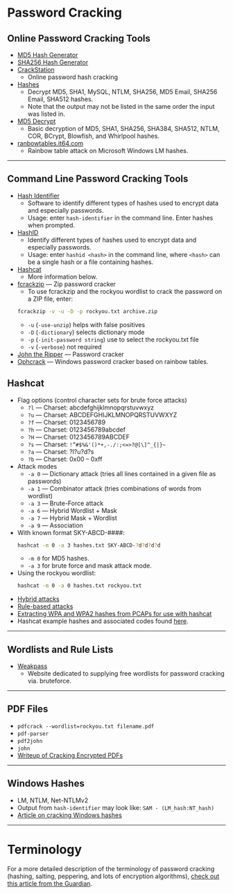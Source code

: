 # Password Cracking

## Online Password Cracking Tools
- [MD5 Hash Generator](https://www.md5hashgenerator.com/)
- [SHA256 Hash Generator](https://emn178.github.io/online-tools/sha256.html)
- [CrackStation](https://crackstation.net/) 
  - Online password hash cracking
- [Hashes](https://hashes.com/en/decrypt/hash) 
  - Decrypt MD5, SHA1, MySQL, NTLM, SHA256, MD5 Email, SHA256 Email, SHA512 hashes.
  - Note that the output may not be listed in the same order the input was listed in.
- [MD5 Decrypt](https://md5decrypt.net/en/)
  - Basic decryption of MD5, SHA1, SHA256, SHA384, SHA512, NTLM, COR, BCrypt, Blowfish, and Whirlpool hashes.
- [ranbowtables.it64.com](http://rainbowtables.it64.com/)
  - Rainbow table attack on Microsoft Windows LM hashes. 
  
---

## Command Line Password Cracking Tools
- [Hash Identifier](https://www.kali.org/tools/hash-identifier/)
  - Software to identify different types of hashes used to encrypt data and especially passwords. 
  - Usage: enter `hash-identifier` in the command line. Enter hashes when prompted.
- [HashID](https://www.kali.org/tools/hashid/)
  - Identify different types of hashes used to encrypt data and especially passwords.
  - Usage: enter `hashid <hash>` in the command line, where `<hash>` can be a single hash or a file containing hashes.
- [Hashcat](https://hashcat.net/wiki/)
  - More information below.
- [fcrackzip](https://www.kali.org/tools/fcrackzip/) — Zip password cracker
  - To use fcrackzip and the rockyou wordlist to crack the password on a ZIP file, enter: 
  ```bash
  fcrackzip -v -u -D -p rockyou.txt archive.zip
  ```
    - `-u` (`-use-unzip`) helps with false positives
    - `-D` (`-dictionary`) selects dictionary mode
    - `-p` (`-init-password string`) use to select the rockyou.txt file
    - `-v` (`-verbose`) not required
- [John the Ripper](https://www.openwall.com/john/) — Password cracker
- [Ophcrack](https://ophcrack.sourceforge.io/) — Windows password cracker based on rainbow tables.
  

## Hashcat
- Flag options (control character sets for brute force attacks)
  - `?l` — Charset: abcdefghijklmnopqrstuvwxyz
  - `?u` — Charset: ABCDEFGHIJKLMNOPQRSTUVWXYZ
  - `?f` — Charset: 0123456789
  - `?h` — Charset: 0123456789abcdef
  - `?H` — Charset: 0123456789ABCDEF
  - `?s` — Charset: `!”#$%&'()*+,-./:;<=>?@[\]^_{|}~`
  - `?a` — Charset: ?l?u?d?s
  - `?b` — Charset: 0x00 – 0xff
- Attack modes
  - `-a 0` — Dictionary attack (tries all lines contained in a given file as passwords)
  - `-a 1` — Combinator attack (tries combinations of words from wordlist)
  - `-a 3` — Brute-Force attack 
  - `-a 6` — Hybrid Wordlist + Mask
  - `-a 7` — Hybrid Mask + Wordlist
  - `-a 9` — Association 
- With known format SKY-ABCD-####:
  ```bash
  hashcat -m 0 -a 3 hashes.txt SKY-ABCD-?d?d?d?d
  ```
  - `-m 0` for MD5 hashes.
  - `-a 3` for brute force and mask attack mode.
- Using the rockyou wordlist:
  ```bash
  hashcat -m 0 -a 0 hashes.txt rockyou.txt
  ```
- [Hybrid attacks](https://hashcat.net/wiki/doku.php?id=hybrid_attack)
- [Rule-based attacks](https://hashcat.net/wiki/doku.php?id=rule_based_attack)
- [Extracting WPA and WPA2 hashes from PCAPs for use with hashcat](https://hashcat.net/wiki/doku.php?id=hccapx)
- Hashcat example hashes and associated codes found [here](https://hashcat.net/wiki/doku.php?id=example_hashes).

---

## Wordlists and Rule Lists
- [Weakpass](https://weakpass.com/wordlist)
  - Website dedicated to supplying free wordlists for password cracking via. bruteforce. 

---

## PDF Files
- `pdfcrack --wordlist=rockyou.txt filename.pdf`
- `pdf-parser`
- `pdf2john`
- `john`
- [Writeup of Cracking Encrypted PDFs](https://blog.didierstevens.com/2017/12/26/cracking-encrypted-pdfs-part-1/)

---

## Windows Hashes 
  - LM, NTLM, Net-NTLMv2
  - Output from `hash-identifier` may look like: `SAM - (LM_hash:NT_hash)`
  - [Article on cracking Windows hashes](https://medium.com/@petergombos/lm-ntlm-net-ntlmv2-oh-my-a9b235c58ed4)

---

# Terminology

For a more detailed description of the terminology of password cracking (hashing, salting, peppering, and lots of encryption algorithms), [check out this article from the Guardian](https://www.theguardian.com/technology/2016/dec/15/passwords-hacking-hashing-salting-sha-2).
